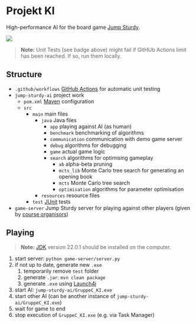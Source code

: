 # Projekt KI

High-performance AI for the board game [Jump Sturdy](https://www.mindsports.nl/index.php/the-pit/576-jumpsturdy).

![](https://github.com/noelkronenberg/projekt-ki/actions/workflows/junit.yml/badge.svg)

>**Note:** Unit Tests (see badge above) might fail if GitHUb Actions limit has been reached. If so, run them locally.

## Structure

- ```.github/workflows``` [GitHub Actions](https://docs.github.com/en/actions) for automatic unit testing
- ```jump-sturdy-ai``` project work
  - ```pom.xml``` [Maven](https://www.jetbrains.com/help/idea/maven-support.html) configuration
  - ```src``` 
    - ```main``` main files
      - ```java``` Java files
        - ```app``` playing against AI (as human)
        - ```benchmark``` benchmarking of algorithms
        - ```communication``` communication with demo game server
        - ```debug``` algorithms for debugging
        - ```game``` actual game logic
        - ```search``` algorithms for optimising gameplay
          - ```ab``` alpha-beta pruning
          - ```mcts_lib``` Monte Carlo tree search for generating an opening book
          - ```mcts``` Monte Carlo tree search
          - ```optimisation``` algorithms for parameter optimisation
      - ```resources``` resource files
    - ```test``` [JUnit](https://www.jetbrains.com/help/idea/junit.html) tests
- ```game-server``` Jump Sturdy server for playing against other players (given by [course organisors](https://git.tu-berlin.de/lengfeld8/jump-sturdy-game-server))

## Playing

>**Note:** [JDK](https://www.oracle.com/java/technologies/downloads/) version 22.0.1 should be installed on the computer.

1. start server: ```python game-server/server.py```
2. if not up to date, generate new ```.exe```
    1. temporarily remove ```test``` folder
    2. generate ```.jar```: ```mvn clean package```
    3. generate ```.exe``` using [Launch4j](https://genuinecoder.com/online-converter/jar-to-exe/)
3. start AI: ```jump-sturdy-ai/GruppeC_KI.exe```
4. start other AI (can be another instance of ```jump-sturdy-ai/GruppeC_KI.exe```)
5. wait for game to end
6. stop execution of ```GruppeC_KI.exe``` (e.g. via Task Manager)
